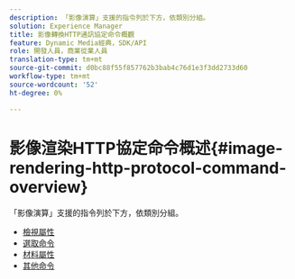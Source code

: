 ```yaml
---
description: 「影像演算」支援的指令列於下方，依類別分組。
solution: Experience Manager
title: 影像轉換HTTP通訊協定命令概觀
feature: Dynamic Media經典，SDK/API
role: 開發人員，商業從業人員
translation-type: tm+mt
source-git-commit: d0bc88f55f857762b3bab4c76d1e3f3dd2733d60
workflow-type: tm+mt
source-wordcount: '52'
ht-degree: 0%

---
```



# 影像渲染HTTP協定命令概述{#image-rendering-http-protocol-command-overview}

「影像演算」支援的指令列於下方，依類別分組。

* [檢視屬性](r-ir-view-attributes.md)
* [選取命令](r-ir-selection-commands.md)
* [材料屬性](r-ir-material-attributes.md)
* [其他命令](r-ir-miscellaneous-commands.md)
